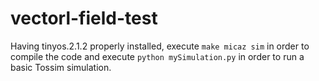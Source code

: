# vectorl-field-test

Having tinyos.2.1.2 properly installed, execute `make micaz sim` in order to compile the code and execute `python mySimulation.py` in order to run a basic Tossim simulation.

